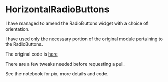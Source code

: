 # HorizontalRadioButtons

I have managed to amend the RadioButtons widget with a choice of orientation.

I have used only the necessary portion of the original module pertaining to the RadioButtons.

The original code is [here](https://github.com/matplotlib/matplotlib/blob/master/lib/matplotlib/widgets.py)


There are a few tweaks needed before requesting a pull.

See the notebook for pix, more details and code.